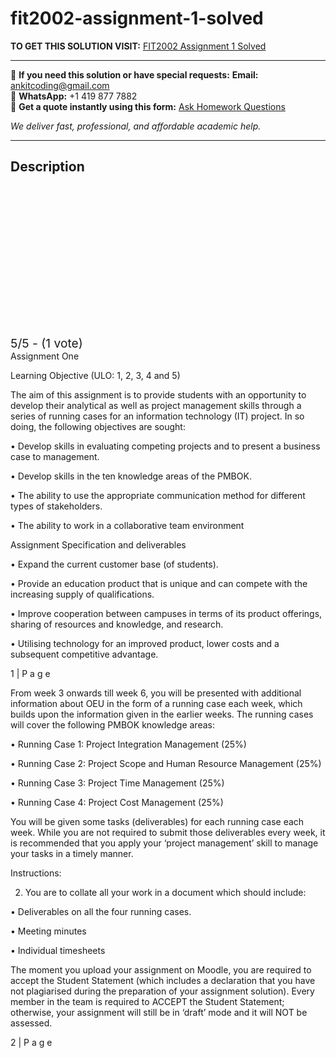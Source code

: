 # fit2002-assignment-1-solved
**TO GET THIS SOLUTION VISIT:** [FIT2002 Assignment 1 Solved](https://www.ankitcodinghub.com/product/fit2002-solved-8/)


---

📩 **If you need this solution or have special requests:** **Email:** ankitcoding@gmail.com  
📱 **WhatsApp:** +1 419 877 7882  
📄 **Get a quote instantly using this form:** [Ask Homework Questions](https://www.ankitcodinghub.com/services/ask-homework-questions/)

*We deliver fast, professional, and affordable academic help.*

---

<h2>Description</h2>



<div class="kk-star-ratings kksr-auto kksr-align-center kksr-valign-top" data-payload="{&quot;align&quot;:&quot;center&quot;,&quot;id&quot;:&quot;119552&quot;,&quot;slug&quot;:&quot;default&quot;,&quot;valign&quot;:&quot;top&quot;,&quot;ignore&quot;:&quot;&quot;,&quot;reference&quot;:&quot;auto&quot;,&quot;class&quot;:&quot;&quot;,&quot;count&quot;:&quot;1&quot;,&quot;legendonly&quot;:&quot;&quot;,&quot;readonly&quot;:&quot;&quot;,&quot;score&quot;:&quot;5&quot;,&quot;starsonly&quot;:&quot;&quot;,&quot;best&quot;:&quot;5&quot;,&quot;gap&quot;:&quot;4&quot;,&quot;greet&quot;:&quot;Rate this product&quot;,&quot;legend&quot;:&quot;5\/5 - (1 vote)&quot;,&quot;size&quot;:&quot;24&quot;,&quot;title&quot;:&quot;FIT2002 Assignment 1 Solved&quot;,&quot;width&quot;:&quot;138&quot;,&quot;_legend&quot;:&quot;{score}\/{best} - ({count} {votes})&quot;,&quot;font_factor&quot;:&quot;1.25&quot;}">

<div class="kksr-stars">

<div class="kksr-stars-inactive">
            <div class="kksr-star" data-star="1" style="padding-right: 4px">


<div class="kksr-icon" style="width: 24px; height: 24px;"></div>
        </div>
            <div class="kksr-star" data-star="2" style="padding-right: 4px">


<div class="kksr-icon" style="width: 24px; height: 24px;"></div>
        </div>
            <div class="kksr-star" data-star="3" style="padding-right: 4px">


<div class="kksr-icon" style="width: 24px; height: 24px;"></div>
        </div>
            <div class="kksr-star" data-star="4" style="padding-right: 4px">


<div class="kksr-icon" style="width: 24px; height: 24px;"></div>
        </div>
            <div class="kksr-star" data-star="5" style="padding-right: 4px">


<div class="kksr-icon" style="width: 24px; height: 24px;"></div>
        </div>
    </div>

<div class="kksr-stars-active" style="width: 138px;">
            <div class="kksr-star" style="padding-right: 4px">


<div class="kksr-icon" style="width: 24px; height: 24px;"></div>
        </div>
            <div class="kksr-star" style="padding-right: 4px">


<div class="kksr-icon" style="width: 24px; height: 24px;"></div>
        </div>
            <div class="kksr-star" style="padding-right: 4px">


<div class="kksr-icon" style="width: 24px; height: 24px;"></div>
        </div>
            <div class="kksr-star" style="padding-right: 4px">


<div class="kksr-icon" style="width: 24px; height: 24px;"></div>
        </div>
            <div class="kksr-star" style="padding-right: 4px">


<div class="kksr-icon" style="width: 24px; height: 24px;"></div>
        </div>
    </div>
</div>


<div class="kksr-legend" style="font-size: 19.2px;">
            5/5 - (1 vote)    </div>
    </div>
Assignment One

Learning Objective (ULO: 1, 2, 3, 4 and 5)

The aim of this assignment is to provide students with an opportunity to develop their analytical as well as project management skills through a series of running cases for an information technology (IT) project. In so doing, the following objectives are sought:

• Develop skills in evaluating competing projects and to present a business case to management.

• Develop skills in the ten knowledge areas of the PMBOK.

• The ability to use the appropriate communication method for different types of stakeholders.

• The ability to work in a collaborative team environment

Assignment Specification and deliverables

• Expand the current customer base (of students).

• Provide an education product that is unique and can compete with the increasing supply of qualifications.

• Improve cooperation between campuses in terms of its product offerings, sharing of resources and knowledge, and research.

• Utilising technology for an improved product, lower costs and a subsequent competitive advantage.

1 | P a g e

From week 3 onwards till week 6, you will be presented with additional information about OEU in the form of a running case each week, which builds upon the information given in the earlier weeks. The running cases will cover the following PMBOK knowledge areas:

• Running Case 1: Project Integration Management (25%)

• Running Case 2: Project Scope and Human Resource Management (25%)

• Running Case 3: Project Time Management (25%)

• Running Case 4: Project Cost Management (25%)

You will be given some tasks (deliverables) for each running case each week. While you are not required to submit those deliverables every week, it is recommended that you apply your ‘project management’ skill to manage your tasks in a timely manner.

Instructions:

2. You are to collate all your work in a document which should include:

• Deliverables on all the four running cases.

• Meeting minutes

• Individual timesheets

The moment you upload your assignment on Moodle, you are required to accept the Student Statement (which includes a declaration that you have not plagiarised during the preparation of your assignment solution). Every member in the team is required to ACCEPT the Student Statement; otherwise, your assignment will still be in ‘draft’ mode and it will NOT be assessed.

2 | P a g e
